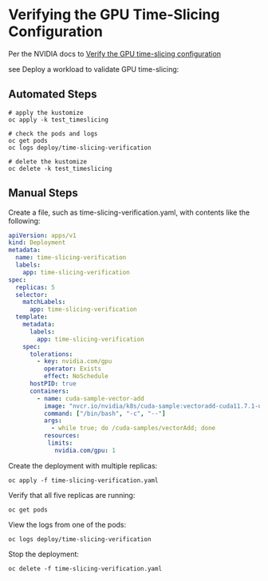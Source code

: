 # Verifying the GPU Time-Slicing Configuration

Per the NVIDIA docs to [Verify the GPU time-slicing configuration](https://docs.nvidia.com/datacenter/cloud-native/gpu-operator/latest/gpu-sharing.html#verifying-the-gpu-time-slicing-configuration)

see Deploy a workload to validate GPU time-slicing:

## Automated Steps

```shell
# apply the kustomize
oc apply -k test_timeslicing

# check the pods and logs
oc get pods
oc logs deploy/time-slicing-verification

# delete the kustomize
oc delete -k test_timeslicing
```

## Manual Steps
Create a file, such as time-slicing-verification.yaml, with contents like the following:
```yaml
apiVersion: apps/v1
kind: Deployment
metadata:
  name: time-slicing-verification
  labels:
    app: time-slicing-verification
spec:
  replicas: 5
  selector:
    matchLabels:
      app: time-slicing-verification
  template:
    metadata:
      labels:
        app: time-slicing-verification
    spec:
      tolerations:
        - key: nvidia.com/gpu
          operator: Exists
          effect: NoSchedule
      hostPID: true
      containers:
        - name: cuda-sample-vector-add
          image: "nvcr.io/nvidia/k8s/cuda-sample:vectoradd-cuda11.7.1-ubuntu20.04"
          command: ["/bin/bash", "-c", "--"]
          args:
            - while true; do /cuda-samples/vectorAdd; done
          resources:
           limits:
             nvidia.com/gpu: 1
```

Create the deployment with multiple replicas:

```shell
oc apply -f time-slicing-verification.yaml
```

Verify that all five replicas are running:

```shell
oc get pods
```

View the logs from one of the pods:

```shell
oc logs deploy/time-slicing-verification
```

Stop the deployment:

```shell
oc delete -f time-slicing-verification.yaml
```
